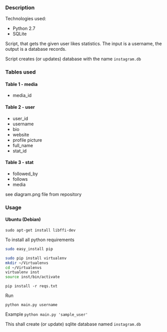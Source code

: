 ### Description

Technologies used:

* Python 2.7
* SQLite

Script, that gets the given user likes statistics. The input is a username,
the output is a database records.

Script creates (or updates) database with the name `instagram.db`

### Tables used

#### Table 1 - media

* media_id

#### Table 2 - user

* user_id
* username
* bio
* website
* profile picture
* full_name
* stat_id

#### Table 3 - stat

* followed_by
* follows
* media

see diagram.png file from repository


### Usage

#### Ubuntu (Debian)

`sudo apt-get install libffi-dev`



To install all python requirements

```bash
sudo easy_install pip

sudo pip install virtualenv
mkdir ~/Virtualenvs
cd ~/Virtualenvs
virtualenv inst
source inst/bin/activate
```

`pip install -r reqs.txt`

Run

`python main.py username`

Example `python main.py 'sample_user'`

This shall create (or update) sqlite database named `instagram.db`


